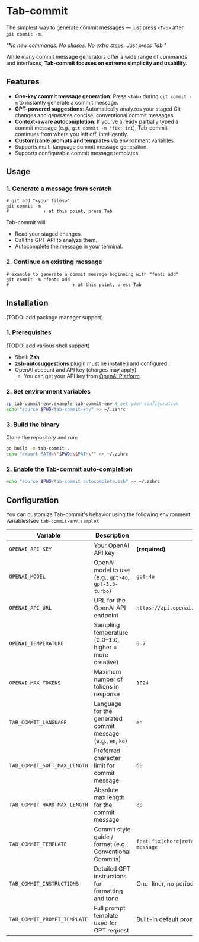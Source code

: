 # Tab-commit

The simplest way to generate commit messages — just press `<Tab>` after `git commit -m`.

_"No new commands. No aliases. No extra steps. Just press Tab."_

While many commit message generators offer a wide range of commands and interfaces, **Tab-commit focuses on extreme simplicity and usability.**

## Features

- **One-key commit message generation**: Press `<Tab>` during `git commit -m` to instantly generate a commit message.
- **GPT-powered suggestions**: Automatically analyzes your staged Git changes and generates concise, conventional commit messages.
- **Context-aware autocompletion**: If you've already partially typed a commit message (e.g., `git commit -m "fix: ini`), Tab-commit continues from where you left off, intelligently.
- **Customizable prompts and templates** via environment variables.
- Supports multi-language commit message generation.
- Supports configurable commit message templates.

## Usage

### 1. Generate a message from scratch

```plaintext
# git add "<your files>"
git commit -m
#             ↑ at this point, press Tab
```

Tab-commit will:

- Read your staged changes.
- Call the GPT API to analyze them.
- Autocomplete the message in your terminal.

### 2. Continue an existing message

```plaintext
# example to generate a commit message beginning with "feat: add"
git commit -m "feat: add
#                        ↑ at this point, press Tab
```

## Installation

(TODO: add package manager support)

### 1. Prerequisites

(TODO: add various shell support)

- Shell: **Zsh**
- **zsh-autosuggestions** plugin must be installed and configured.
- OpenAI account and API key (charges may apply).
  - You can get your API key from [OpenAI Platform](https://platform.openai.com/settings/).

### 2. Set environment variables

```bash
cp tab-commit-env.example tab-commit-env # set your configuration
echo "source $PWD/tab-commit-env" >> ~/.zshrc
```

### 3. Build the binary

Clone the repository and run:

```bash
go build -o tab-commit .
echo "export PATH=\"$PWD:\$PATH\"" >> ~/.zshrc
```

### 2. Enable the Tab-commit auto-completion

```bash
echo "source $PWD/tab-commit-autocomplete.zsh" >> ~/.zshrc
```

## Configuration

You can customize Tab-commit's behavior using the following environment variables(see `tab-commit-env.sample`):

| Variable                     | Description                                                  | Default                                                       |
| ---------------------------- | ------------------------------------------------------------ | ------------------------------------------------------------- |
| `OPENAI_API_KEY`             | Your OpenAI API key                                          | **(required)**                                                |
| `OPENAI_MODEL`               | OpenAI model to use (e.g., `gpt-4o`, `gpt-3.5-turbo`)        | `gpt-4o`                                                      |
| `OPENAI_API_URL`             | URL for the OpenAI API endpoint                              | `https://api.openai.com/v1/chat/completions`                  |
| `OPENAI_TEMPERATURE`         | Sampling temperature (0.0–1.0, higher = more creative)       | `0.7`                                                         |
| `OPENAI_MAX_TOKENS`          | Maximum number of tokens in response                         | `1024`                                                        |
| `TAB_COMMIT_LANGUAGE`        | Language for the generated commit message (e.g., `en`, `ko`) | `en`                                                          |
| `TAB_COMMIT_SOFT_MAX_LENGTH` | Preferred character limit for commit message                 | `60`                                                          |
| `TAB_COMMIT_HARD_MAX_LENGTH` | Absolute max length for the commit message                   | `80`                                                          |
| `TAB_COMMIT_TEMPLATE`        | Commit style guide / format (e.g., Conventional Commits)     | `feat\|fix\|chore\|refactor\|test\|style\|docs\|...: message` |
| `TAB_COMMIT_INSTRUCTIONS`    | Detailed GPT instructions for formatting and tone            | One-liner, no period, clear and concise                       |
| `TAB_COMMIT_PROMPT_TEMPLATE` | Full prompt template used for GPT request                    | Built-in default prompt template                              |
